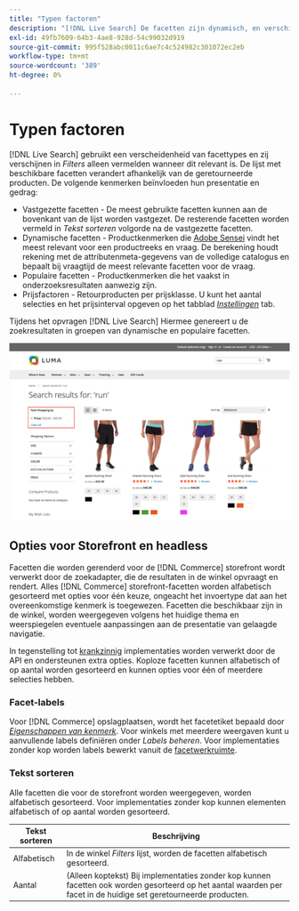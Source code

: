 ```yaml
---
title: "Typen factoren"
description: "[!DNL Live Search] De facetten zijn dynamisch, en verschijnen in de lijst van Filters wanneer relevant."
exl-id: 49fb7609-64b3-4ae8-928d-54c99032d919
source-git-commit: 995f528abc0011c6ae7c4c524982c301072ec2eb
workflow-type: tm+mt
source-wordcount: '389'
ht-degree: 0%

---
```


# Typen factoren

[!DNL Live Search] gebruikt een verscheidenheid van facettypes en zij verschijnen in *Filters* alleen vermelden wanneer dit relevant is. De lijst met beschikbare facetten verandert afhankelijk van de geretourneerde producten. De volgende kenmerken beïnvloeden hun presentatie en gedrag:

* Vastgezette facetten - De meest gebruikte facetten kunnen aan de bovenkant van de lijst worden vastgezet. De resterende facetten worden vermeld in *Tekst sorteren* volgorde na de vastgezette facetten.
* Dynamische facetten - Productkenmerken die [Adobe Sensei](https://www.adobe.com/sensei.html) vindt het meest relevant voor een productreeks en vraag. De berekening houdt rekening met de attributenmeta-gegevens van de volledige catalogus en bepaalt bij vraagtijd de meest relevante facetten voor de vraag.
* Populaire facetten - Productkenmerken die het vaakst in onderzoeksresultaten aanwezig zijn.
* Prijsfactoren - Retourproducten per prijsklasse. U kunt het aantal selecties en het prijsinterval opgeven op het tabblad [*Instellingen*](settings.md) tab.

Tijdens het opvragen [!DNL Live Search] Hiermee genereert u de zoekresultaten in groepen van dynamische en populaire facetten.

![Facetten - Prijs](assets/storefront-search-results-run-price.png)

## Opties voor Storefront en headless

Facetten die worden gerenderd voor de [!DNL Commerce] storefront wordt verwerkt door de zoekadapter, die de resultaten in de winkel opvraagt en rendert. Alles [!DNL Commerce] storefront-facetten worden alfabetisch gesorteerd met opties voor één keuze, ongeacht het invoertype dat aan het overeenkomstige kenmerk is toegewezen. Facetten die beschikbaar zijn in de winkel, worden weergegeven volgens het huidige thema en weerspiegelen eventuele aanpassingen aan de presentatie van gelaagde navigatie.

In tegenstelling tot [krankzinnig](https://developer.adobe.com/commerce/php/architecture/technical-vision/web-api/) implementaties worden verwerkt door de API en ondersteunen extra opties. Koploze facetten kunnen alfabetisch of op aantal worden gesorteerd en kunnen opties voor één of meerdere selecties hebben.

### Facet-labels

Voor [!DNL Commerce] opslagplaatsen, wordt het facetetiket bepaald door [*Eigenschappen van kenmerk*](https://experienceleague.adobe.com/docs/commerce-admin/catalog/product-attributes/create/attribute-product-create.html). Voor winkels met meerdere weergaven kunt u aanvullende labels definiëren onder *Labels beheren*. Voor implementaties zonder kop worden labels bewerkt vanuit de [facetwerkruimte](faceting-workspace.md).

### Tekst sorteren

Alle facetten die voor de storefront worden weergegeven, worden alfabetisch gesorteerd. Voor implementaties zonder kop kunnen elementen alfabetisch of op aantal worden gesorteerd.

| Tekst sorteren | Beschrijving |
|--- |--- |
| Alfabetisch | In de winkel *Filters* lijst, worden de facetten alfabetisch gesorteerd. |
| Aantal | (Alleen koptekst) Bij implementaties zonder kop kunnen facetten ook worden gesorteerd op het aantal waarden per facet in de huidige set geretourneerde producten. |
